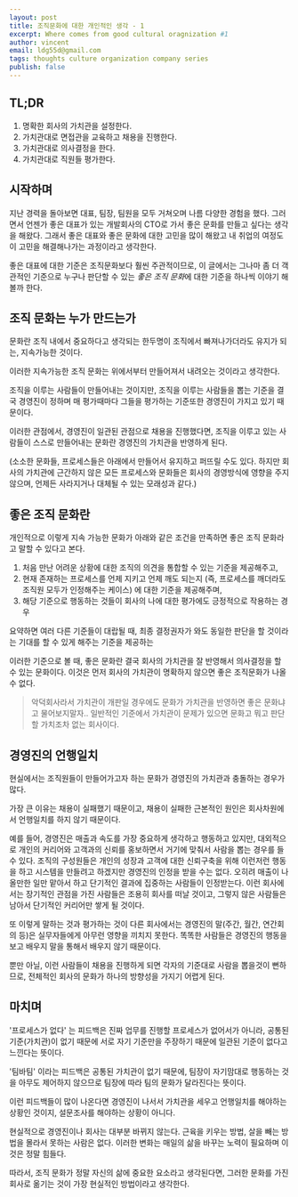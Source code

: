 ```yaml
---
layout: post
title: 조직문화에 대한 개인적인 생각 - 1
excerpt: Where comes from good cultural oragnization #1
author: vincent
email: ldg55d@gmail.com
tags: thoughts culture organization company series
publish: false
---
```


## TL;DR

1. 명확한 회사의 가치관을 설정한다.
2. 가치관대로 면접관을 교육하고 채용을 진행한다.
3. 가치관대로 의사결정을 한다.
4. 가치관대로 직원들 평가한다.

## 시작하며

지난 경력을 돌아보면 대표, 팀장, 팀원을 모두 거쳐오며 나름 다양한 경험을 했다.
그러면서 언젠가 좋은 대표가 있는 개발회사의 CTO로 가서 좋은 문화를 만들고 싶다는 생각을 해왔다.
그래서 좋은 대표와 좋은 문화에 대한 고민을 많이 해왔고 내 취업의 여정도 이 고민을 해결해나가는 과정이라고 생각한다.

좋은 대표에 대한 기준은 조직문화보다 훨씬 주관적이므로, 이 글에서는 그나마 좀 더 객관적인 기준으로 누구나 판단할 수 있는 *좋은 조직 문화*에 대한 기준을 하나씩 이야기 해볼까 한다.

## 조직 문화는 누가 만드는가

문화란 조직 내에서 중요하다고 생각되는 한두명이 조직에서 빠져나가더라도 유지가 되는, 지속가능한 것이다.

이러한 지속가능한 조직 문화는 위에서부터 만들어져서 내려오는 것이라고 생각한다.

조직을 이루는 사람들이 만들어내는 것이지만, 조직을 이루는 사람들을 뽑는 기준을 결국 경영진이 정하며 매 평가때마다 그들을 평가하는 기준또한 경영진이 가지고 있기 때문이다.

이러한 관점에서, 경영진이 일관된 관점으로 채용을 진행했다면, 조직을 이루고 있는 사람들이 스스로 만들어내는 문화란 경영진의 가치관을 반영하게 된다.

(소소한 문화들, 프로세스들은 아래에서 만들어서 유지하고 퍼뜨릴 수도 있다. 
하지만 회사의 가치관에 근간하지 않은 모든 프로세스와 문화들은 회사의 경영방식에 영향을 주지 않으며, 언제든 사라지거나 대체될 수 있는 모래성과 같다.)

## 좋은 조직 문화란

개인적으로 이렇게 지속 가능한 문화가 아래와 같은 조건을 만족하면 좋은 조직 문화라고 말할 수 있다고 본다.

1. 처음 만난 어려운 상황에 대한 조직의 의견을 통합할 수 있는 기준을 제공해주고,
2. 현재 존재하는 프로세스를 언제 지키고 언제 깨도 되는지 (즉, 프로세스를 깨더라도 조직원 모두가 인정해주는 케이스) 에 대한 기준을 제공해주며,
3. 해당 기준으로 행동하는 것들이 회사의 나에 대한 평가에도 긍정적으로 작용하는 경우

요약하면 여러 다른 기준들이 대랍될 때, 최종 결정권자가 와도 동일한 판단을 할 것이라는 기대를 할 수 있게 해주는 기준을 제공하는 

이러한 기준으로 볼 때, 좋은 문화란 결국 회사의 가치관을 잘 반영해서 의사결정을 할 수 있는 문화이다.
이것은 먼저 회사의 가치관이 명확하지 않으면 좋은 조직문화가 나올 수 없다.

> 악덕회사라서 가치관이 개판일 경우에도 문화가 가치관을 반영하면 좋은 문화냐고 물어보지말자.. 일반적인 기준에서 가치관이 문제가 있으면 문화고 뭐고 판단할 가치조차 없는 회사이다.

## 경영진의 언행일치

현실에서는 조직원들이 만들어가고자 하는 문화가 경영진의 가치관과 충돌하는 경우가 많다.

가장 큰 이유는 채용이 실패했기 때문이고, 채용이 실패한 근본적인 원인은 회사차원에서 언행일치를 하지 않기 때문이다.

예를 들어, 경영진은 매출과 속도를 가장 중요하게 생각하고 행동하고 있지만, 대외적으로 개인의 커리어와 고객과의 신뢰를 홍보하면서 거기에 맞춰서 사람을 뽑는 경우를 들 수 있다.
조직의 구성원들은 개인의 성장과 고객에 대한 신뢰구축을 위해 이런저런 행동을 하고 시스템을 만들려고 하겠지만 경영진의 인정을 받을 수는 없다.
오히려 매출이 나올만한 일만 맡아서 하고 단기적인 결과에 집중하는 사람들이 인정받는다.
이런 회사에서는 장기적인 관점을 가진 사람들은 조용히 회사를 떠날 것이고, 그렇지 않은 사람들은 남아서 단기적인 커리어만 쌓게 될 것이다.

또 이렇게 말하는 것과 평가하는 것이 다른 회사에서는 경영진의 말(주간, 월간, 연간회의 등)은 실무자들에게 아무런 영향을 끼치지 못한다.
똑똑한 사람들은 경영진의 행동을 보고 배우지 말을 통해서 배우지 않기 때문이다.

뿐만 아닐, 이런 사람들이 채용을 진행하게 되면 각자의 기준대로 사람을 뽑을것이 뻔하므로, 전체적인 회사의 문화가 하나의 방향성을 가지기 어렵게 된다.

## 마치며

'프로세스가 없다' 는 피드백은 진짜 업무를 진행할 프로세스가 없어서가 아니라, 공통된 기준(가치관)이 없기 때문에 서로 자기 기준만을 주장하기 때문에 일관된 기준이 없다고 느낀다는 뜻이다.

'팀바팀' 이라는 피드백은 공통된 가치관이 없기 때문에, 팀장이 자기맘대로 행동하는 것을 아무도 제어하지 않으므로 팀장에 따라 팀의 문화가 달라진다는 뜻이다.

이런 피드백들이 많이 나온다면 경영진이 나서서 가치관을 세우고 언행일치를 해야하는 상황인 것이지, 설문조사를 해야하는 상황이 아니다.

현실적으로 경영진이나 회사는 대부분 바뀌지 않는다.
근육을 키우는 방법, 살을 빼는 방법을 몰라서 못하는 사람은 없다. 이러한 변화는 매일의 삶을 바꾸는 노력이 필요하며 이것은 정말 힘들다.

따라서, 조직 문화가 정말 자신의 삶에 중요한 요소라고 생각된다면, 그러한 문화를 가진 회사로 옮기는 것이 가장 현실적인 방법이라고 생각한다.